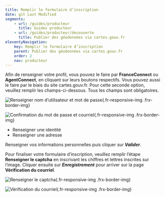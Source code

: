 ```yaml
---
title: Remplir le formulaire d’inscription
date: git Last Modified
segments:
    - url: /guides/producteur
      title: Guides producteur
    - url: /guides/producteur/decouverte
      title: Publier des géodonnées via cartes.gouv.fr
eleventyNavigation:
    key: Remplir le formulaire d’inscription
    parent: Publier des géodonnées via cartes.gouv.fr
    order: 2
    nav: producteur
---
```


Afin de renseigner votre profil, vous pouvez le faire par **FranceConnect** ou **AgentConnect**, en cliquant sur leurs boutons respectifs. Vous pouvez aussi le faire par le biais du site cartes.gouv.fr. Pour cette seconde option, veuillez remplir les champs-ci-dessous. Tous les champs sont obligatoires.

<div class="fr-container">
  <div class="fr-grid-row fr-grid-row--gutters fr-grid-row--center">

![Renseigner nom d’utilisateur et mot de passe](/img/tutoriels/decouverte/2_profil.png){.fr-responsive-img .frx-border-img}

  </div>
  <div class="fr-grid-row fr-grid-row--gutters fr-grid-row--center">

![Confirmation du mot de passe et courriel](/img/tutoriels/decouverte/2_profil2.png){.fr-responsive-img .frx-border-img}

  </div>
</div>

- Renseigner une identité
- Renseigner une adresse

Renseigner vos informations personnelles puis cliquer sur **_Valider_**.

Pour finaliser votre formulaire d’inscription, veuillez remplir l’étape **Renseigner le captcha** en inscrivant les chiffres et lettres inscrites sur l’image. Cliquer ensuite sur **_Enregistrement_** pour arriver sur la page **Vérification du courriel**.

<div class="fr-container">
  <div class="fr-grid-row fr-grid-row--gutters fr-grid-row--center">

![Renseigner le captcha](/img/tutoriels/decouverte/2_captcha.png){.fr-responsive-img .frx-border-img}

  </div>
  <div class="fr-grid-row fr-grid-row--gutters fr-grid-row--center">

![Vérification du courriel](/img/tutoriels/decouverte/2_verification.png){.fr-responsive-img .frx-border-img}

  </div>
</div>
